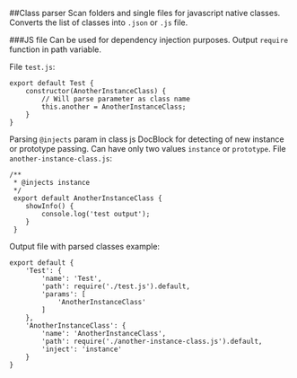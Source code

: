 ##Class parser
Scan folders and single files for javascript native classes. Converts the list of classes into `.json` or `.js` file.

###JS file
Can be used for dependency injection purposes. Output `require` function in path variable.

File `test.js`:
```
export default Test {
    constructor(AnotherInstanceClass) {
        // Will parse parameter as class name
        this.another = AnotherInstanceClass;
    }
}
```

Parsing `@injects` param in class js DocBlock for detecting of new instance or prototype passing. Can have only two values `instance` or `prototype`.
File `another-instance-class.js`:
```
/**
 * @injects instance
 */
 export default AnotherInstanceClass {
    showInfo() {
        console.log('test output');
    }
 }
```
Output file with parsed classes example:
```
export default {
    'Test': {
        'name': 'Test',
        'path': require('./test.js').default,
        'params': [
            'AnotherInstanceClass'
        ]
    },
    'AnotherInstanceClass': {
        'name': 'AnotherInstanceClass',
        'path': require('./another-instance-class.js').default,
        'inject': 'instance'
    }
}
```